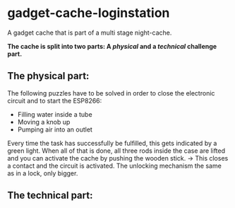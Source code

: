 # gadget-cache-loginstation
A gadget cache that is part of a multi stage night-cache.

**The cache is split into two parts: A _physical_ and a _technical_ challenge part.**

## The physical part:
The following puzzles have to be solved in order to close the electronic circuit and to start the ESP8266:
- Filling water inside a tube
- Moving a knob up
- Pumping air into an outlet

Every time the task has successfully be fulfilled, this gets indicated by a green light.
When all of that is done, all three rods inside the case are lifted and you can activate the cache by pushing the wooden stick. -> This closes a contact and the circuit is activated. The unlocking mechanism the same as in a lock, only bigger.

## The technical part:
